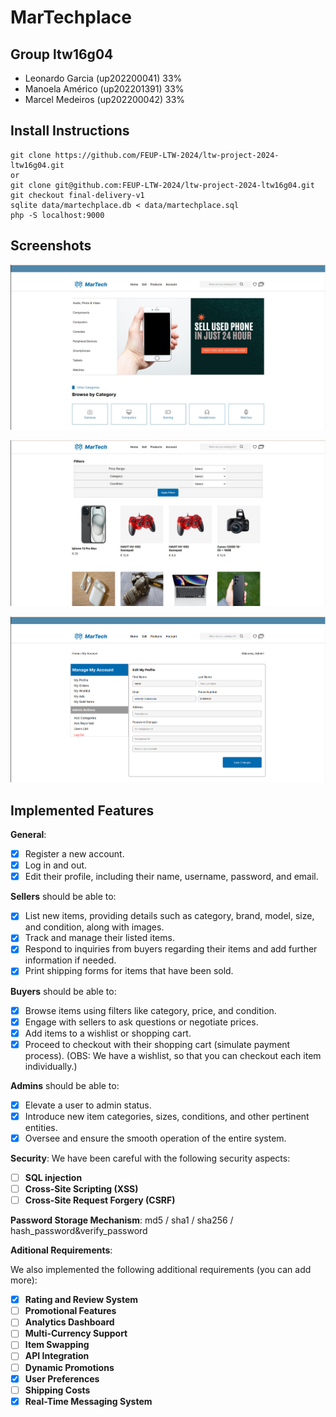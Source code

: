 # MarTechplace

## Group ltw16g04

- Leonardo Garcia (up202200041) 33%
- Manoela Américo (up202201391) 33%
- Marcel Medeiros (up202200042) 33%

## Install Instructions

    git clone https://github.com/FEUP-LTW-2024/ltw-project-2024-ltw16g04.git
    or
    git clone git@github.com:FEUP-LTW-2024/ltw-project-2024-ltw16g04.git
    git checkout final-delivery-v1
    sqlite data/martechplace.db < data/martechplace.sql
    php -S localhost:9000

## Screenshots

<p align="center" justify="center">
  <img src="images/martechMenu.jpeg"/>
    <br>
</p>
<p align="center" justify="center">
  <img src="images/martechBrowse.jpeg"/>
</p>
<p align="center" justify="center">
  <img src="images/martechUserAdmin.png"/>
</p>

## Implemented Features

**General**:

- [X] Register a new account.
- [X] Log in and out.
- [X] Edit their profile, including their name, username, password, and email.

**Sellers**  should be able to:

- [X] List new items, providing details such as category, brand, model, size, and condition, along with images.
- [X] Track and manage their listed items.
- [X] Respond to inquiries from buyers regarding their items and add further information if needed.
- [X] Print shipping forms for items that have been sold.

**Buyers**  should be able to:

- [X] Browse items using filters like category, price, and condition.
- [X] Engage with sellers to ask questions or negotiate prices.
- [X] Add items to a wishlist or shopping cart.
- [X] Proceed to checkout with their shopping cart (simulate payment process). (OBS: We have a wishlist, so that you can checkout each item individually.)

**Admins**  should be able to:

- [X] Elevate a user to admin status.
- [X] Introduce new item categories, sizes, conditions, and other pertinent entities.
- [X] Oversee and ensure the smooth operation of the entire system.

**Security**:
We have been careful with the following security aspects:

- [ ] **SQL injection**
- [ ] **Cross-Site Scripting (XSS)**
- [ ] **Cross-Site Request Forgery (CSRF)**

**Password Storage Mechanism**: md5 / sha1 / sha256 / hash_password&verify_password

**Aditional Requirements**:

We also implemented the following additional requirements (you can add more):

- [X] **Rating and Review System**
- [ ] **Promotional Features**
- [ ] **Analytics Dashboard**
- [ ] **Multi-Currency Support**
- [ ] **Item Swapping**
- [ ] **API Integration**
- [ ] **Dynamic Promotions**
- [X] **User Preferences**
- [ ] **Shipping Costs**
- [X] **Real-Time Messaging System**
